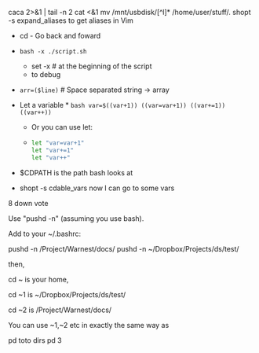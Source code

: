caca 2>&1 | tail -n 2
cat <&1
mv /mnt/usbdisk/[^l]* /home/user/stuff/.
shopt -s expand_aliases
  to get aliases in Vim
*	cd - 
Go back and foward

*	`bash -x ./script.sh`
	*   set -x  # at the beginning of the script
	*   to debug
	
*	`arr=($line)` # Space separated string -> array


* 	Let a variable
    *
        ```bash
        var=$((var+1))
        ((var=var+1))
        ((var+=1))
        ((var++))
        ```
    *   Or you can use let:
    *
        ```bash
        let "var=var+1"
        let "var+=1"
        let "var++"
        ```
	

*	$CDPATH  is the path bash looks at

*	shopt -s cdable_vars
  now I can go to some vars

 8
down vote

Use "pushd -n" (assuming you use bash).

Add to your ~/.bashrc:

pushd -n /Project/Warnest/docs/
pushd -n ~/Dropbox/Projects/ds/test/

then,

cd ~ is your home,

cd ~1 is ~/Dropbox/Projects/ds/test/

cd ~2 is /Project/Warnest/docs/

You can use ~1,~2 etc in exactly the same way as

pd toto
dirs
pd 3

